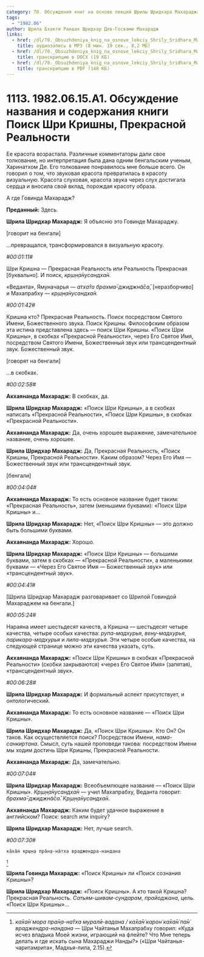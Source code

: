 ```yaml
---
category: 70. Обсуждения книг на основе лекций Шрилы Шридхара Махараджа
tags:
  - "1982.06"
author: Шрила Бхакти Ракшак Шридхар Дев-Госвами Махарадж
links:
  - href: /dl/70._Obsuzhdeniya_knig_na_osnove_lekciy_Shrily_Sridhara_Maharaja/1113_1982.06.15.A1_SridharMj_Obsuzhdenie_nazvanija_i_soderzhanija_knigi_Poisk_Shri_Krishny_Prekrasnoj_Realnosti.mp3
    title: аудиозапись в MP3 (8 мин. 19 сек., 8,2 МБ)
  - href: /dl/70._Obsuzhdeniya_knig_na_osnove_lekciy_Shrily_Sridhara_Maharaja/1113_1982.06.15.A1_SridharMj_Obsuzhdenie_nazvanija_i_soderzhanija_knigi_Poisk_Shri_Krishny_Prekrasnoj_Realnosti.docx
    title: транскрипцию в DOCX (19 КБ)
  - href: /dl/70._Obsuzhdeniya_knig_na_osnove_lekciy_Shrily_Sridhara_Maharaja/1113_1982.06.15.A1_SridharMj_Obsuzhdenie_nazvanija_i_soderzhanija_knigi_Poisk_Shri_Krishny_Prekrasnoj_Realnosti.pdf
    title: транскрипцию в PDF (148 КБ)
---
```


# 1113. 1982.06.15.A1. Обсуждение названия и содержания книги Поиск Шри Кришны, Прекрасной Реальности

Ее красота возрастала. Различные комментаторы дали свое толкование, но интерпретация была дана одним бенгальским ученым, Харинатхом Де. Его толкование понравилось мне больше всего. Он говорил о том, что звуковая красота превратилась в красоту визуальную. Красота слуховая, красота звука через слух достигала сердца и вносила свой вклад, порождая красоту образа.

А где Говинда Махарадж?

**Преданный:** Здесь.

**Шрила Шридхар Махарадж:** Я объясню это Говинде Махараджу.

[говорит на бенгали]

…превращался, трансформировался в визуальную красоту.

*#00:01:11#*

Шри Кришна — Прекрасная Реальность или Реальность Прекрасная [буквально]. И поиск, *кр̣ш̣н̣а̄нусандха̄н.*

«Веданта», Ямуначарья — *атха̄то брахма̄-джиджн̃а̄са̄*, [неразборчиво] и Махапрабху — *кр̣ш̣н̣а̄нусандха̄н.*

*#00:01:42#*

Кришна кто? Прекрасная Реальность. Поиск посредством Святого Имени, Божественного звука. Поиск Кришны. Философским образом эта истина представлена здесь — поиск Шри Кришны. «Поиск Шри Кришны», в скобках «Прекрасной Реальности», через Его Святое Имя, посредством Святого Имени, Божественный звук или трансцендентный звук. Божественный звук.

[говорят на бенгали]

…в скобках.

*#00:02:58#*

**Акхаянанда Махарадж:** В скобках, да.

**Шрила Шридхар Махарадж:** «Поиск Шри Кришны», а в скобках написать «Прекрасной Реальности», «Поиск Шри Кришны», в скобках «Прекрасной Реальности».

**Акхаянанда Махарадж:** Да, очень хорошее выражение, замечательное название, очень хорошее.

**Шрила Шридхар Махарадж:** Да, Прекрасная Реальность, «Поиск Кришны, Прекрасной Реальности». Каким образом? Через Его Имя — Божественный звук или трансцендентный звук.

[бенгали]

*#00:04:04#*

**Акхаянанда Махарадж:** То есть основное название будет таким: «Прекрасная Реальность», затем (меньшими буквами): «Поиск Шри Кришны» и…

**Шрила Шридхар Махарадж:** Нет, «Поиск Шри Кришны» — это должно быть большими буквами.

**Акхаянанда Махарадж:** Хорошо.

**Шрила Шридхар Махарадж:** «Поиск Шри Кришны» — большими буквами, затем в скобках — «Прекрасной Реальности», а маленькими буквами — «Через Его Святое Имя — Божественный звук» или «трансцендентный звук».

*#00:04:41#*

[Шрила Шридхар Махарадж разговаривает со Шрилой Говиндой Махараджем на бенгали.]

*#00:05:24#*

Нараяна имеет шестьдесят качеств, а Кришна — шестьдесят четыре качества, четыре особых качества: *рупа-мадхурья*, *вену-мадхурья*, *парикара-мадхурья* и *лила-мадхурья*. Эти четыре особые качества, на следующей странице можно эти качества указать, суть.

**Акхаянанда Махарадж:** «Поиск Шри Кришны» в скобках «Прекрасной Реальности» (скобки закрываются) «через Его Святое Имя» (запятая), «трансцендентный звук».

*#00:06:28#*

**Шрила Шридхар Махарадж:** И формальный аспект присутствует, и онтологический.

**Акхаянанда Махарадж:** То есть основное название — «Поиск Шри Кришны».

**Шрила Шридхар Махарадж:** Да, «Поиск Шри Кришны». Кто Он? Он таков. Как осуществляется поиск? Посредством Имени, *нама-санкиртана*. Смысл, суть нашей проповеди такова: посредством Имени мы ходим достичь Шри Кришны, Прекрасной Реальности.

**Акхаянанда Махарадж:** Да, замечательно.

*#00:07:04#*

**Шрила Шридхар Махарадж:** Всеобъемлющее название — «Поиск Шри Кришны». *Кр̣ш̣н̣а̄нусандха̄н* — учил Махапрабху, Веданта говорит: *брахма̄-джиджн̃а̄са̄*. *Кр̣ш̣н̣а̄нусандха̄н*.

**Акхаянанда Махарадж:** Каким будет удачное выражение в английском? Поиск: search или inquiry?

**Шрила Шридхар Махарадж:** Нет, лучше search.

*#00:07:30#*

    ка̄ха̄н̇ кр̣ш̣н̣а пра̄н̣а-на̄тха враджендра-нандана
[^_ftn1]

**Шрила Говинда Махарадж:** «Поиск Кришны» ли «Поиск сознания Кришны»?

**Шрила Шридхар Махарадж:** «Поиск Кришны». А кто такой Кришна? Прекрасная Реальность. *Сатьям-шивам-сундарам*, *прайоджана*, цель. «Поиск Шри Кришны»…



[^_ftn1]: *ка̄ха̄н̇ мора пра̄н̣а-на̄тха муралӣ-вадана / ка̄ха̄н̇ карон̇ ка̄ха̄н̇ па̄н̇ враджендра-нандана* — Шри Чайтанья Махапрабху говорил: «Куда исчез владыка Моей жизни, играющий на флейте? Что Мне теперь делать и где искать сына Махараджи Нанды?» («Шри Чайтанья-чаритамрита», Мадхья-лила, 2.15).


